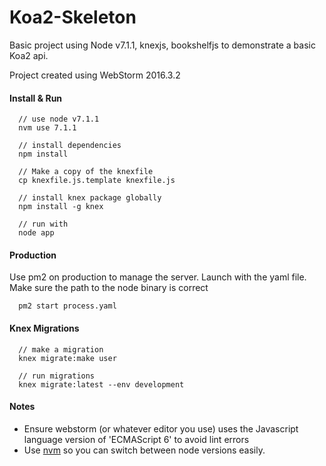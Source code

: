 # Koa2-Skeleton
Basic project using Node v7.1.1, knexjs, bookshelfjs to demonstrate a basic Koa2 api.

Project created using WebStorm 2016.3.2

#### Install & Run
```
  // use node v7.1.1
  nvm use 7.1.1
  
  // install dependencies
  npm install
  
  // Make a copy of the knexfile
  cp knexfile.js.template knexfile.js
  
  // install knex package globally
  npm install -g knex
  
  // run with
  node app
```

#### Production

Use pm2 on production to manage the server. Launch with the yaml file. Make sure the path to the node binary is correct

```
  pm2 start process.yaml
```

#### Knex Migrations
```
  // make a migration
  knex migrate:make user
  
  // run migrations
  knex migrate:latest --env development  
```

#### Notes
 - Ensure webstorm (or whatever editor you use) uses the Javascript language version of 'ECMAScript 6' to avoid lint errors
 - Use [nvm](https://github.com/creationix/nvm) so you can switch between node versions easily.